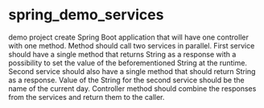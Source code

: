 # spring_demo_services
demo project
create Spring Boot application that will have one controller with one method. 
Method should call two services in parallel. 
First service should have a single method that returns String 
as a response with a possibility to set the value of the beforementioned 
String at the runtime. Second service should also have a single method that 
should return String as a response. Value of the String for the second service 
should be the name of the current day. Controller method should combine the responses 
from the services and return them to the caller.
